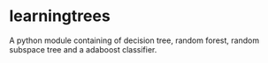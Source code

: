 # learningtrees
A python module containing of decision tree, random forest, random subspace tree and a adaboost classifier.

